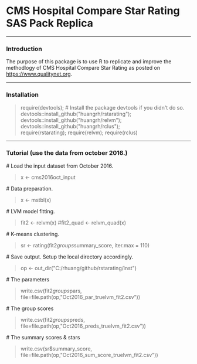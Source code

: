 # CMS Hospital Compare Star Rating SAS Pack Replica  

-----
### Introduction  
The purpose of this package is to use R to replicate and improve the methodlogy of CMS Hospital Compare Star Rating as posted on https://www.qualitynet.org.

-----
### Installation   
 
> require(devtools);  # Install the package devtools if you didn't do so.  
> devtools::install_github("huangrh/rstarating");  
> devtools::install_github("huangrh/relvm");  
> devtools::install_github("huangrh/rclus");  
> require(rstarating); require(relvm); require(rclus)  

-----
### Tutorial  (use the data from october 2016.)
\# Load the input dataset from October 2016.   
> x       <- cms2016oct_input

\# Data preparation.   
> x <- mstbl(x)   

\# LVM model fitting.    
> fit2       <-   relvm(x)  #fit2_quad       <-   relvm_quad(x)

\# K-means clustering.   
> sr <- rating(fit2$groups$summary_score, iter.max = 110)

\# Save output. Setup the local directory accordingly.      
> op <- out_dir("C:/rhuang/github/rstarating/inst")  

\# The parameters  
> write.csv(fit2$groups$pars,  file=file.path(op,"Oct2016_par_truelvm_fit2.csv"))  

\# The group scores   
> write.csv(fit2$groups$preds, file=file.path(op,"Oct2016_preds_truelvm_fit2.csv"))   

\# The summary scores & stars       
> write.csv(sr$summary_score,  file=file.path(op,"Oct2016_sum_score_truelvm_fit2.csv"))  

